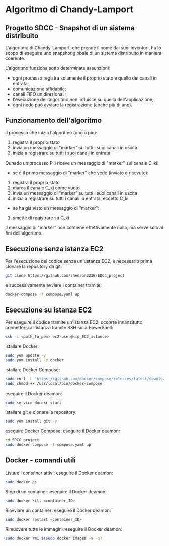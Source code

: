# Algoritmo di Chandy-Lamport
## Progetto SDCC - Snapshot di un sistema distribuito 
L'algoritmo di Chandy-Lamport, che prende il nome dai suoi inventori, ha lo scopo di eseguire uno snapshot globale di un sistema distribuito in maniera coerente. 

L'algoritmo funziona sotto determinate assunzioni:
- ogni processo registra solamente il proprio stato e quello dei canali in entrata;
- comunicazione affidabile;
- canali FIFO unidirezionali;
- l'esecuzione dell'algoritmo non influisce su quella dell'applicazione;
- ogni nodo può avviare la registrazione (anche più di uno).

## Funzionamento dell'algoritmo
Il processo che inizia l'algoritmo (uno o più):
1. registra il proprio stato
2. invia un messaggio di "marker" su tutti i suoi canali in uscita
3. inizia a registrare su tutti i suoi canali in entrata

Qunado un processo P_i riceve un messaggio di "marker" sul canale C_ki:
- se è il primo messaggio di "marker" che vede (inviato o ricevuto):
1. registra il proprio stato
2. marca il canale C_ki come vuoto
3. invia un messaggio di "marker" su tutti i suoi canali in uscita
4. inizia a registrare su tutti i canali in entrata, eccetto C_ki
- se ha già visto un messaggio di "marker":
1. smette di registrare su C_ki

Il messaggio di "marker" non contiene effettivamente nulla, ma serve solo ai fini dell'algoritmo.

## Esecuzione senza istanza EC2
Per l'esecuzione del codice senza un'ustanza EC2, è necessario prima clonare la repository da git:
```bash
git clone https://github.com/shenron221B/SDCC_project
```

e successivamente avviare i container tramite:
```bash
docker-compose -f compose.yaml up
```

## Esecuzione su istanza EC2
Per eseguire il codice tramite un'istanza EC2, occorre innanzitutto connettersi all'istanza tramite SSH sulla PowerShell:
```bash
ssh -i <path_to_pem> ec2-user@<ip_EC2_istance>
```

istallare Docker:
```bash
sudo yum update -y
sudo yum install -y docker
```

istallare Docker Compose:
```bash
sudo curl -L "https://github.com/docker/compose/releases/latest/download/docker-compose-$(uname -s)-$(uname -m)" -o /usr/local/bin/docker-compose
sudo chmod +x /usr/local/bin/docker-compose
```

eseguire il Docker deamon:
```bash
sudo service docekr start
```

istallare git e clonare la repository:
```bash
sudo yum install git -y
```

eseguire Docker Compose:
eseguire il Docker deamon:
```bash
cd SDCC_project
sudo docker-compose -f compose.yaml up
```

## Docker - comandi utili

Listare i container attivi:
eseguire il Docker deamon:
```bash
sudo docker ps
```

Stop di un container:
eseguire il Docker deamon:
```bash
sudo docker kill <container_ID>
```

Riavviare un container:
eseguire il Docker deamon:
```bash
sudo docker restart <container_ID>
```

Rimuovere tutte le immagini:
eseguire il Docker deamon:
```bash
sudo docker rmi $(sudo docker images -a -q)
```
